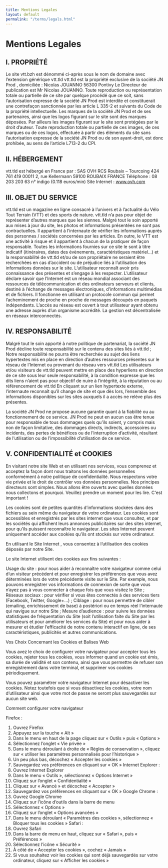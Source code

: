 ```yaml
---
title: Mentions Legales
layout: default
permalink: "/terms/legals.html"
---
```

# Mentions Legales

## I. PROPRIÉTÉ

Le site vtt.bzh est dénommé ci-après sous le nom de domaine avec l’extension générique  vtt.tld
vtt.tld est la propriété exclusive de la société JN Prod , domiciliée :
Nicolas JOUANNO
56300 Pontivy
Le Directeur de publication est Mr Nicolas JOUANNO.
Toute reproduction ou représentation totale ou partielle de ce site par quelque procédé que ce soit, sans l’autorisation expresse de la société JN Prod est interdite et constituerait une contrefaçon sanctionnée par les article L 335-2 et suivants du Code de la propriété intellectuelle.
Les marques de la société JN Prod et de ses partenaires, ainsi que les logos figurant sur le site sont des marques déposées. Par ailleurs les images figurant sur le site sont protégées par le droit d’auteur. Toute reproduction totale ou partielle de ces images, de ces marques ou de ces logos, effectuée à partir des éléments du site sans l’autorisation expresse de la société JN Prod ou de son ayant-droit, est donc prohibée, au sens de l’article L713-2 du CPI.

## II. HÉBERGEMENT

vtt.tld est hébergé en France par :
SAS OVH
RCS Roubaix – Tourcoing 424 761 419 00011
2, rue Kellermann
59100 ROUBAIX
FRANCE
Téléphone : 08 203 203 63 n° indigo (0.118 euros/min)
Site Internet : www.ovh.com

## III. OBJET DU SERVICE

vtt.tld est un magazine en ligne consacré à l’univers et à l’actualité du Vélo Tout Terrain (VTT) et des sports de nature.
vtt.tld n’a pas pour objet de représenter d’autres marques que les siennes. Malgré tout le soin apporté aux mises à jour du site, les photos et informations présentées ne sont pas contractuelles. Il appartient à l’internaute de vérifier les informations auprès des personnes / sociétés concernées par les articles.
En outre, le VTT est une activité à risque et il appartient à chacun de la pratiquer de façon responsable. Toutes les informations fournies sur ce site le sont à titre indicatif (itinéraires, dates des évènements, caractéristiques matériel…) et la responsabilité de vtt.tld et/ou de son propriétaire ne seraient être recherchées en cas d’accident ou de préjudice liés à l’utilisation des informations données sur le site.
L’utilisateur reconnaît avoir pris connaissance des présentes et s’engage à les respecter.
L’utilisateur déclare savoir que l’Internet est un réseau mondial associant des ressources de télécommunication et des ordinateurs serveurs et clients, destiné à l’échange de messages électroniques, d’informations multimédias et de fichiers. Il fonctionne en utilisant un protocole commun qui permet l’acheminement de proche en proche de messages découpés en paquets indépendants. L’accès au réseau est ouvert à tout utilisateur ayant obtenu une adresse auprès d’un organisme accrédité. La gestion est décentralisée en réseaux interconnectés.

## IV. RESPONSABILITÉ

Malgré tout le soin apporté à notre politique de partenariat, la société JN Prod décline toute responsabilité sur le contenu des sites liés à vtt.tld ; Notre responsabilité ne pourra être recherchée au sujet des liens hypertextes mis en place en direction d’autres ressources présentes sur le réseau de l’Internet ou provenant du réseau vers vtt.tld
Les utilisateurs et/ou visiteurs de vtt.tld peuvent mettre en place des hyperliens en direction de ce site sous leur seule responsabilité, à la condition expresse que les dits liens n’aient pas pour objectif de nuire à l’intégrité, à la réputation ou au référencement de vtt.tld
En cliquant sur un lien hypertexte externe, l’internaute reconnaît qu’il change de site et que dès lors, l’ensemble des informations disponibles sur les sites auxquels il a accès ne relève plus des présentes.

La société JN Prod ne propose aucune garantie quant à la fiabilité ou au fonctionnement de ce service. JN Prod ne peut en aucun cas être tenue pour responsable de tous dommages quels qu’ils soient, y compris mais non de façon limitative, des dommages directs, indirects, accessoires ou incidents, des pertes de bénéfices ou de l’interruption d’activité, résultant de l’utilisation ou de l’impossibilité d’utilisation de ce service.

## V. CONFIDENTIALITÉ et COOKIES

En visitant notre site Web et en utilisant nos services, vous comprenez et acceptez la façon dont nous traitons les données personnelles conformément à notre politique de confidentialité. Nous respectons votre vie privée et le droit de contrôler vos données personnelles. Nos principes directeurs sont simples. Nous allons être ouverts avec quelles données nous collectons et pourquoi. Veuillez prendre un moment pour les lire. C'est important !

Les cookies sont de petites quantités d’informations stockées dans des fichiers au sein même du navigateur de votre ordinateur. Les cookies sont accessibles et enregistrés par les sites internet que vous consultez, et par les sociétés qui affichent leurs annonces publicitaires sur des sites internet, pour qu’ils puissent reconnaître le navigateur. Les sites Internet peuvent uniquement accéder aux cookies qu’ils ont stockés sur votre ordinateur.

En utilisant le Site Internet , vous consentez à l’utilisation des cookies déposés par notre Site.

Le site Internet utilisent des cookies aux fins suivantes :

Usage du site : pour nous aider à reconnaître votre navigateur comme celui d’un visiteur précédent et pour enregistrer les préférences que vous avez déterminées lors de votre précédente visite sur le Site. Par exemple, nous pouvons enregistrer vos informations de connexion de sorte que vous n’ayez pas à vous connecter à chaque fois que vous visitez le Site ;
Réseaux sociaux : pour vérifier si vous êtes connectés à des services tiers (Facebook, Twitter, Google+…) ;
Ciblage : pour nous permettre de cibler (emailing, enrichissement de base) à postériori ou en temps réel l’internaute qui navigue sur notre Site ;
Mesure d’audience : pour suivre les données statistiques de fréquentation du Site (soit l’utilisation faite du Site par les utilisateurs et pour améliorer les services du Site) et pour nous aider à mesurer et étudier l’efficacité de notre contenu interactif en ligne, de ses caractéristiques, publicités et autres communications.
 
Vos Choix Concernant les Cookies et Balises Web

Vous avez le choix de configurer votre navigateur pour accepter tous les cookies, rejeter tous les cookies, vous informer quand un cookie est émis, sa durée de validité et son contenu, ainsi que vous permettre de refuser son enregistrement dans votre terminal, et supprimer vos cookies périodiquement.

Vous pouvez paramétrer votre navigateur Internet pour désactiver les cookies. Notez toutefois que si vous désactivez les cookies, votre nom d’utilisateur ainsi que votre mot de passe ne seront plus sauvegardés sur aucun site web.

Comment configurer votre navigateur

Firefox :
1. Ouvrez Firefox
2. Appuyez sur la touche « Alt »
3. Dans le menu en haut de la page cliquez sur « Outils » puis « Options »
4. Sélectionnez l’onglet « Vie privée »
5. Dans le menu déroulant à droite de « Règles de conservation », cliquez sur « utiliser les paramètres personnalisés pour l’historique »
6. Un peu plus bas, décochez « Accepter les cookies »
7. Sauvegardez vos préférences en cliquant sur « OK »
Internet Explorer :
1. Ouvrez Internet Explorer
2. Dans le menu « Outils », sélectionnez « Options Internet »
3. Cliquez sur l’onglet « Confidentialité »
4. Cliquez sur « Avancé » et décochez « Accepter »
5. Sauvegardez vos préférences en cliquant sur « OK »
Google Chrome :
1. Ouvrez Google Chrome
2. Cliquez sur l’icône d’outils dans la barre de menu
3. Sélectionnez « Options »
4. Cliquez sur l’onglet « Options avancées »
5. Dans le menu déroulant « Paramètres des cookies », sélectionnez « Bloquer tous les cookies »
Safari :
1. Ouvrez Safari
2. Dans la barre de menu en haut, cliquez sur « Safari », puis « Préférences »
3. Sélectionnez l’icône « Sécurité »
4. À côté de « Accepter les cookies », cochez « Jamais »
5. Si vous souhaitez voir les cookies qui sont déjà sauvegardés sur votre ordinateur, cliquez sur « Afficher les cookies »
